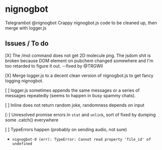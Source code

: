 # nignogbot

Telegrambot @nignogbot
Crappy nignogbot.js code to be cleaned up, then merge with logger.js 

## Issues / To do

[X] The /mol command does not get 2D molecule png. The jsdom shit is broken because DOM element on pubchem changed somewhere and I'm too retarded to figure it out.
--fixed by @TRGWII
    
[X] Merge logger.js to a decent clean version of nignogbot.js to get fancy logging nignogbot.

[ ] logger.js sometimes appends the same messages or a series of messages repeatedly (seems to happen in busy spammy chats).

[ ] Inline does not return random joke, randomness depends on input

[-] Unresolved promise errors in `stat` and `unlink`, sort of fixed by dumping some .catch() everywhere

[ ] TypeErrors happen (probably on sending audio, not sure)
-    `nignogbot-0 (err): TypeError: Cannot read property 'file_id' of undefined`

